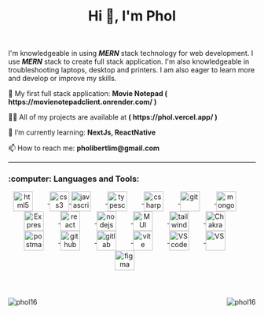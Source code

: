 <h1 align="center"> Hi 👋, I'm Phol </h1>
</br>

I'm knowledgeable in using <b><i>MERN</i></b> stack technology for web development. I use <b><i>MERN</i></b> stack to create full stack application. I'm also knowledgeable in troubleshooting laptops, desktop and printers. I am also eager to learn more and develop or improve my skills.


<p align='left'>
  🔭 My first full stack application: <b>Movie Notepad ( https://movienotepadclient.onrender.com/ )</b>
</p>

<p align='left'>
  👨‍💻 All of my projects are available at <b>( https://phol.vercel.app/ )</b>
</p>

<p align='left'>
  🌱 I’m currently learning:  <b>NextJs, ReactNative</b>  
</p>
    
 <p align='left'>
  📫 How to reach me: <b>pholibertlim@gmail.com</b>
 </p>
 
 ---

<h3 align="left">:computer: Languages and Tools:</h3>
<div align="center">
  <a href="https://www.w3.org/html/" target="_blank" rel="noreferrer">
    <img src="https://skillicons.dev/icons?i=html" alt="html5" title="HTML" width="40px" style="padding-right:30px" align="center" />
  </a>
  <a href="https://www.w3schools.com/css/" target="_blank" rel="noreferrer"> 
    <img src="https://skillicons.dev/icons?i=css" alt="css3" title="CSS" width="40px"  align="center"/> 
  </a> 
  <a href="https://developer.mozilla.org/en-US/docs/Web/JavaScript" target="_blank" rel="noreferrer"> 
    <img src="https://skillicons.dev/icons?i=js" alt="javascript" title="JavaScript" width="40px" style="padding-right:30px" align="center"/> 
  </a> 
  <a href="https://www.typescriptlang.org/" target="_blank" rel="noreferrer"> 
    <img src="https://skillicons.dev/icons?i=ts" alt="typescript" title="Typescript" width="40px" style="padding-right:30px" align="center"/> 
  </a> 
  <a href="https://www.w3schools.com/cs/index.php" target="_blank" rel="noreferrer"> 
    <img src="https://skillicons.dev/icons?i=cs" alt="csharp" title="C#" width="40px" style="padding-right:30px" align="center"/> 
  </a>
    <a href="https://git-scm.com/" target="_blank" rel="noreferrer"> 
    <img src="https://skillicons.dev/icons?i=git" alt="git" title="Git" width="40px" style="padding-right:30px" align="center"/> 
  </a> 
  <a href="https://www.mongodb.com/" target="_blank" rel="noreferrer"> 
    <img src="https://skillicons.dev/icons?i=mongodb" alt="mongodb" title="MongoDB" width="40px" style="padding-right:30px" align="center"/> 
  </a> 
  <a href="https://expressjs.com/" target="_blank" rel="noreferrer"> 
    <img src="https://skillicons.dev/icons?i=express" alt="Express JS" title="Express JS" width="40px" style="padding-right:30px" align="center"/> 
  </a> 
  <a href="https://reactjs.org/" target="_blank" rel="noreferrer"> 
    <img src="https://skillicons.dev/icons?i=react" alt="react" title="React JS" width="40px" style="padding-right:30px" align="center"/>
  </a>
  <a href="https://nodejs.org" target="_blank" rel="noreferrer"> 
    <img src="https://skillicons.dev/icons?i=nodejs" alt="nodejs" title="Node JS" width="40px" style="padding-right:30px" align="center"/> 
  </a> 
  <a href="https://mui.com/" target="_blank" rel="noreferrer"> 
    <img src="https://skillicons.dev/icons?i=materialui" alt="MUI" title="Material UI" width="40px" style="padding-right:30px" align="center"/>
  </a>
  <a href="https://tailwindcss.com/" target="_blank" rel="noreferrer"> 
    <img src="https://skillicons.dev/icons?i=tailwind" alt="tailwind" title="TailwindCSS" width="40px" style="padding-right:30px" align="center"/>
  </a>
  <a href="https://chakra-ui.com/" target="_blank" rel="noreferrer"> 
    <img src="https://img.icons8.com/color/256/chakra-ui.png" alt="ChakraUI" title="ChakraUI" width="40px" style="padding-right:30px" align="center"/>
  </a>
  <a href="https://postman.com" target="_blank" rel="noreferrer"> 
    <img src="https://skillicons.dev/icons?i=postman" alt="postman" title="Postman" width="40px" style="padding-right:30px" align="center"/> 
  </a> 
  <a href="https://github.com/" target="_blank" rel="noreferrer"> 
    <img src="https://skillicons.dev/icons?i=github" alt="github" title="Github" width="40px" style="padding-right:30px" align="center"/> 
  </a> 
  <a href="https://about.gitlab.com/" target="_blank" rel="noreferrer"> 
    <img src="https://skillicons.dev/icons?i=gitlab" alt="gitlab" title="Gitlab" width="40px" style="padding-right:30px" align="center"/> 
  </a> 
  <a href="https://vitejs.dev/" target="_blank" rel="noreferrer"> 
    <img src="https://skillicons.dev/icons?i=vite" alt="vite" title="Vite" width="40px" style="padding-right:30px" align="center"/> 
  </a> 
  <a href="https://code.visualstudio.com/" target="_blank" rel="noreferrer"> 
    <img src="https://skillicons.dev/icons?i=vscode" alt="VScode" title="VScode" width="40px" style="padding-right:30px" align="center"/> 
  </a> 
  <a href="https://visualstudio.microsoft.com/" target="_blank" rel="noreferrer"> 
    <img src="https://skillicons.dev/icons?i=visualstudio" alt="VS" title="VisualStudio" width="40px" style="padding-right:30px" align="center"/> 
  </a> 
    <a href="https://www.figma.com/" target="_blank" rel="noreferrer"> 
    <img src="https://skillicons.dev/icons?i=figma" alt="figma" title="Figma" width="40px" style="padding-right:30px" align="center"/> 
  </a> 
  </div>
</br>
<h1></h1>


<img align="center" src="https://github-readme-stats.vercel.app/api?username=phol16&show_icons=true&locale=en&theme=vue-dark&count_private=true&show_icons=true&hide_title=true&include_all_commits=true" alt="phol16" />

<img align="right" src="https://github-readme-streak-stats.herokuapp.com/?user=phol16&theme=vue-dark" alt="phol16" />
